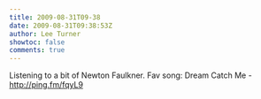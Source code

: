 ```yaml
---
title: 2009-08-31T09-38
date: 2009-08-31T09:38:53Z
author: Lee Turner
showtoc: false
comments: true
---
```


Listening to a bit of Newton Faulkner.  Fav song: Dream Catch Me - http://ping.fm/fqyL9

